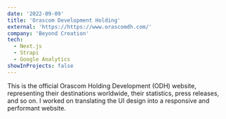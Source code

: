 ```yaml
---
date: '2022-09-09'
title: 'Orascom Development Holding'
external: 'https://https://www.orascomdh.com/'
company: 'Beyond Creation'
tech:
  - Next.js
  - Strapi
  - Google Analytics
showInProjects: false
---
```


This is the official Orascom Holding Development (ODH) website, representing their destinations worldwide, their statistics, press releases, and so on.
I worked on translating the UI design into a responsive and performant website.
